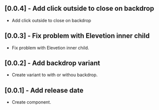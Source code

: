 ## [0.0.4] - Add click outside to close on backdrop

* Add click outside to close on backdrop

## [0.0.3] - Fix problem with Elevetion inner child

* Fix problem with Elevetion inner child.

## [0.0.2] - Add backdrop variant

* Create variant to with or withou backdrop.

## [0.0.1] - Add release date

* Create component.